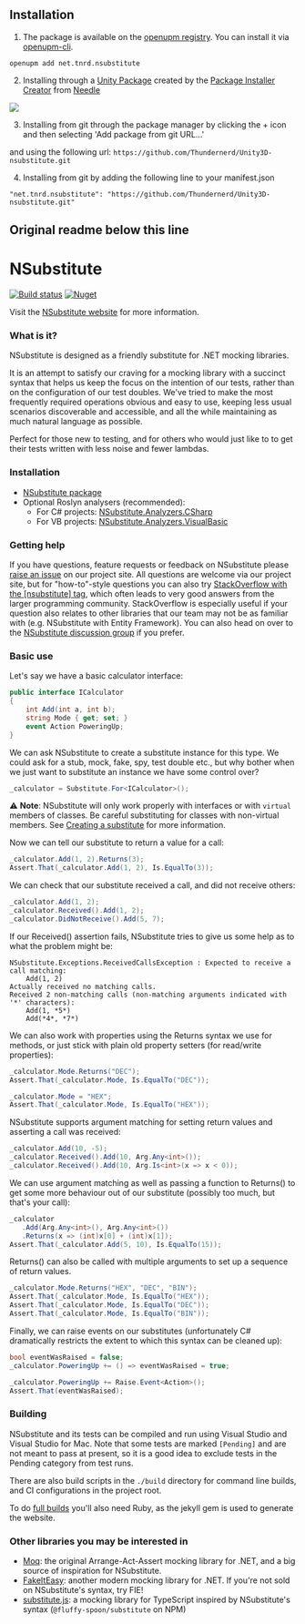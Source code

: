 ## Installation
1. The package is available on the [openupm registry](https://openupm.com). You can install it via [openupm-cli](https://github.com/openupm/openupm-cli).
```
openupm add net.tnrd.nsubstitute
```

2. Installing through a [Unity Package](http://package-installer.glitch.me/v1/installer/package.openupm.com/net.tnrd.nsubstitute?registry=https://package.openupm.com) created by the [Package Installer Creator](https://package-installer.glitch.me) from [Needle](https://needle.tools)

[<img src="https://img.shields.io/badge/-Download-success?style=for-the-badge"/>](http://package-installer.glitch.me/v1/installer/package.openupm.com/net.tnrd.nsubstitute?registry=https://package.openupm.com)

3. Installing from git through the package manager by clicking the + icon and then selecting 'Add package from git URL...'



and using the following url: `https://github.com/Thundernerd/Unity3D-nsubstitute.git`


4. Installing from git by adding the following line to your manifest.json
```
"net.tnrd.nsubstitute": "https://github.com/Thundernerd/Unity3D-nsubstitute.git"
```

Original readme below this line
---

NSubstitute
========
[![Build status](https://github.com/nsubstitute/NSubstitute/actions/workflows/build_and_test.yml/badge.svg)](https://github.com/nsubstitute/NSubstitute/actions/workflows/build_and_test.yml)
[![Nuget](https://img.shields.io/nuget/v/NSubstitute.svg)](https://www.nuget.org/packages/NSubstitute)

Visit the [NSubstitute website](https://nsubstitute.github.io) for more information.

### What is it?

NSubstitute is designed as a friendly substitute for .NET mocking libraries.

It is an attempt to satisfy our craving for a mocking library with a succinct syntax that helps us keep the focus on the intention of our tests, rather than on the configuration of our test doubles. We've tried to make the most frequently required operations obvious and easy to use, keeping less usual scenarios discoverable and accessible, and all the while maintaining as much natural language as possible.

Perfect for those new to testing, and for others who would just like to to get their tests written with less noise and fewer lambdas.

### Installation

* [NSubstitute package](https://nuget.org/List/Packages/NSubstitute)
* Optional Roslyn analysers (recommended):
    * For C# projects: [NSubstitute.Analyzers.CSharp](https://www.nuget.org/packages/NSubstitute.Analyzers.CSharp/)
    * For VB projects: [NSubstitute.Analyzers.VisualBasic](https://www.nuget.org/packages/NSubstitute.Analyzers.VisualBasic/)

### Getting help

If you have questions, feature requests or feedback on NSubstitute please [raise an issue](https://github.com/nsubstitute/NSubstitute/issues) on our project site. All questions are welcome via our project site, but for "how-to"-style questions you can also try [StackOverflow with the \[nsubstitute\] tag](https://stackoverflow.com/tags/nsubstitute), which often leads to very good answers from the larger programming community. StackOverflow is especially useful if your question also relates to other libraries that our team may not be as familiar with (e.g. NSubstitute with Entity Framework). You can also head on over to the [NSubstitute discussion group](https://groups.google.com/group/nsubstitute) if you prefer.

### Basic use

Let's say we have a basic calculator interface:

```csharp
public interface ICalculator
{
    int Add(int a, int b);
    string Mode { get; set; }
    event Action PoweringUp;
}
```
<!--
```requiredcode
ICalculator _calculator;
[SetUp]
public void SetUp() { _calculator = Substitute.For<ICalculator>(); }
```
-->

We can ask NSubstitute to create a substitute instance for this type. We could ask for a stub, mock, fake, spy, test double etc., but why bother when we just want to substitute an instance we have some control over?

```csharp
_calculator = Substitute.For<ICalculator>();
```

⚠️ **Note**: NSubstitute will only work properly with interfaces or with `virtual` members of classes. Be careful substituting for classes with non-virtual members. See [Creating a substitute](https://nsubstitute.github.io/help/creating-a-substitute/#substituting_infrequently_and_carefully_for_classes) for more information.

Now we can tell our substitute to return a value for a call:

```csharp
_calculator.Add(1, 2).Returns(3);
Assert.That(_calculator.Add(1, 2), Is.EqualTo(3));
```

We can check that our substitute received a call, and did not receive others:

```csharp
_calculator.Add(1, 2);
_calculator.Received().Add(1, 2);
_calculator.DidNotReceive().Add(5, 7);
```

If our Received() assertion fails, NSubstitute tries to give us some help as to what the problem might be:


    NSubstitute.Exceptions.ReceivedCallsException : Expected to receive a call matching:
        Add(1, 2)
    Actually received no matching calls.
    Received 2 non-matching calls (non-matching arguments indicated with '*' characters):
        Add(1, *5*)
        Add(*4*, *7*)

We can also work with properties using the Returns syntax we use for methods, or just stick with plain old property setters (for read/write properties):

```csharp
_calculator.Mode.Returns("DEC");
Assert.That(_calculator.Mode, Is.EqualTo("DEC"));

_calculator.Mode = "HEX";
Assert.That(_calculator.Mode, Is.EqualTo("HEX"));
```

NSubstitute supports argument matching for setting return values and asserting a call was received:

```csharp
_calculator.Add(10, -5);
_calculator.Received().Add(10, Arg.Any<int>());
_calculator.Received().Add(10, Arg.Is<int>(x => x < 0));
```

We can use argument matching as well as passing a function to Returns() to get some more behaviour out of our substitute (possibly too much, but that's your call):

```csharp
_calculator
   .Add(Arg.Any<int>(), Arg.Any<int>())
   .Returns(x => (int)x[0] + (int)x[1]);
Assert.That(_calculator.Add(5, 10), Is.EqualTo(15));
```

Returns() can also be called with multiple arguments to set up a sequence of return values.

```csharp
_calculator.Mode.Returns("HEX", "DEC", "BIN");
Assert.That(_calculator.Mode, Is.EqualTo("HEX"));
Assert.That(_calculator.Mode, Is.EqualTo("DEC"));
Assert.That(_calculator.Mode, Is.EqualTo("BIN"));
```

Finally, we can raise events on our substitutes (unfortunately C# dramatically restricts the extent to which this syntax can be cleaned up):

```csharp
bool eventWasRaised = false;
_calculator.PoweringUp += () => eventWasRaised = true;

_calculator.PoweringUp += Raise.Event<Action>();
Assert.That(eventWasRaised);
```

### Building

NSubstitute and its tests can be compiled and run using Visual Studio and Visual Studio for Mac. Note that some tests are marked `[Pending]` and are not meant to pass at present, so it is a good idea to exclude tests in the Pending category from test runs.

There are also build scripts in the `./build` directory for command line builds, and CI configurations in the project root.

To do [full builds](https://github.com/nsubstitute/NSubstitute/wiki/Release-procedure) you'll also need Ruby, as the jekyll gem is used to generate the website.

### Other libraries you may be interested in

* [Moq](https://github.com/Moq/moq4/wiki/Quickstart): the original Arrange-Act-Assert mocking library for .NET, and a big source of inspiration for NSubstitute.
* [FakeItEasy](https://fakeiteasy.github.io/): another modern mocking library for .NET. If you're not sold on NSubstitute's syntax, try FIE!
* [substitute.js](https://github.com/ffMathy/FluffySpoon.JavaScript.Testing): a mocking library for TypeScript inspired by NSubstitute's syntax (`@fluffy-spoon/substitute` on NPM)
